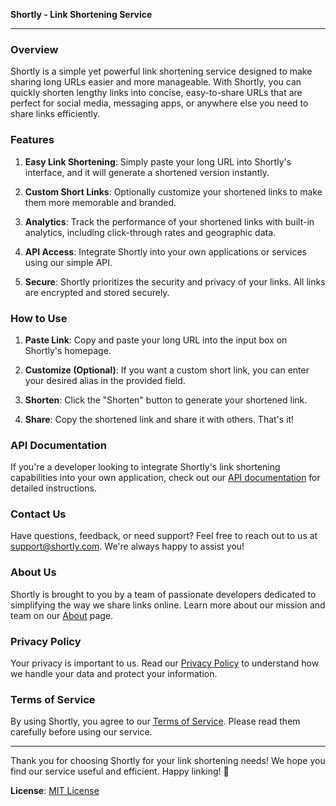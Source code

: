 **Shortly - Link Shortening Service**

---

### Overview

Shortly is a simple yet powerful link shortening service designed to make sharing long URLs easier and more manageable. With Shortly, you can quickly shorten lengthy links into concise, easy-to-share URLs that are perfect for social media, messaging apps, or anywhere else you need to share links efficiently.

### Features

1. **Easy Link Shortening**: Simply paste your long URL into Shortly's interface, and it will generate a shortened version instantly.
  
2. **Custom Short Links**: Optionally customize your shortened links to make them more memorable and branded.

3. **Analytics**: Track the performance of your shortened links with built-in analytics, including click-through rates and geographic data.

4. **API Access**: Integrate Shortly into your own applications or services using our simple API.

5. **Secure**: Shortly prioritizes the security and privacy of your links. All links are encrypted and stored securely.

### How to Use

1. **Paste Link**: Copy and paste your long URL into the input box on Shortly's homepage.

2. **Customize (Optional)**: If you want a custom short link, you can enter your desired alias in the provided field.

3. **Shorten**: Click the "Shorten" button to generate your shortened link.

4. **Share**: Copy the shortened link and share it with others. That's it!

### API Documentation

If you're a developer looking to integrate Shortly's link shortening capabilities into your own application, check out our [API documentation](https://shortlyapi.docs.com) for detailed instructions.

### Contact Us

Have questions, feedback, or need support? Feel free to reach out to us at [support@shortly.com](mailto:support@shortly.com). We're always happy to assist you!

### About Us

Shortly is brought to you by a team of passionate developers dedicated to simplifying the way we share links online. Learn more about our mission and team on our [About](https://shortly.com/about) page.

### Privacy Policy

Your privacy is important to us. Read our [Privacy Policy](https://shortly.com/privacy) to understand how we handle your data and protect your information.

### Terms of Service

By using Shortly, you agree to our [Terms of Service](https://shortly.com/terms). Please read them carefully before using our service.

---

Thank you for choosing Shortly for your link shortening needs! We hope you find our service useful and efficient. Happy linking! 🚀

**License**: [MIT License](LICENSE)